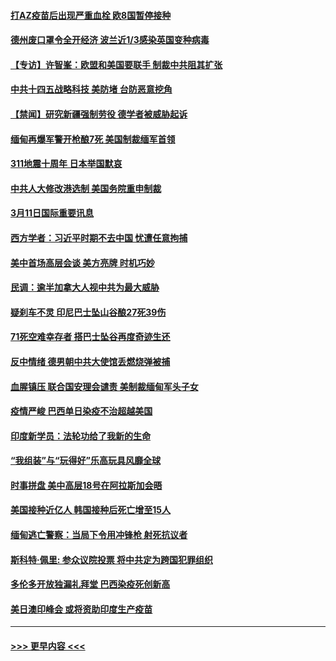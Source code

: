 #### [打AZ疫苗后出现严重血栓 欧8国暂停接种](../pages/prog202/a103071623.md?t=03120601) 
#### [德州废口罩令全开经济 波兰近1/3感染英国变种病毒](../pages/prog202/a103071641.md?t=03120601) 
#### [【专访】许智峯：欧盟和美国要联手 制裁中共阻其扩张](../pages/prog202/a103071662.md?t=03120601) 
#### [中共十四五战略科技 美防堵 台防恶意挖角](../pages/prog202/a103071643.md?t=03120601) 
#### [【禁闻】研究新疆强制劳役 德学者被威胁起诉](../pages/prog202/a103071627.md?t=03120601) 
#### [缅甸再爆军警开枪酿7死 美国制裁缅军首领](../pages/prog202/a103071631.md?t=03120601) 
#### [311地震十周年 日本举国默哀](../pages/prog202/a103071595.md?t=03120601) 
#### [中共人大修改港选制 美国务院重申制裁](../pages/prog202/a103071569.md?t=03120601) 
#### [3月11日国际重要讯息](../pages/prog202/a103071460.md?t=03120601) 
#### [西方学者：习近平时期不去中国 忧遭任意拘捕](../pages/prog202/a103071405.md?t=03120601) 
#### [美中首场高层会谈 美方亮牌 时机巧妙](../pages/prog202/a103071382.md?t=03120601) 
#### [民调：逾半加拿大人视中共为最大威胁](../pages/prog202/a103071324.md?t=03120601) 
#### [疑刹车不灵 印尼巴士坠山谷酿27死39伤](../pages/prog202/a103071268.md?t=03120601) 
#### [71死空难幸存者 搭巴士坠谷再度奇迹生还](../pages/prog202/a103071279.md?t=03120601) 
#### [反中情绪 德男朝中共大使馆丢燃烧弹被捕](../pages/prog202/a103071263.md?t=03120601) 
#### [血腥镇压 联合国安理会谴责 美制裁缅甸军头子女](../pages/prog202/a103071234.md?t=03120601) 
#### [疫情严峻 巴西单日染疫不治超越美国](../pages/prog202/a103071213.md?t=03120601) 
#### [印度新学员：法轮功给了我新的生命](../pages/prog202/a103070708.md?t=03120601) 
#### [“我组装”与“玩得好”乐高玩具风靡全球](../pages/prog202/a103071106.md?t=03120601) 
#### [时事拼盘 美中高层18号在阿拉斯加会晤](../pages/prog202/a103071100.md?t=03120601) 
#### [美国接种近亿人 韩国接种后死亡增至15人](../pages/prog202/a103071095.md?t=03120601) 
#### [缅甸逃亡警察：当局下令用冲锋枪 射死抗议者](../pages/prog202/a103071053.md?t=03120601) 
#### [斯科特·佩里: 参众议院投票 将中共定为跨国犯罪组织](../pages/prog202/a103071024.md?t=03120601) 
#### [多伦多开放独漏礼拜堂 巴西染疫死创新高](../pages/prog202/a103070914.md?t=03120601) 
#### [美日澳印峰会 或将资助印度生产疫苗](../pages/prog202/a103070840.md?t=03120601) 

----
#### [ >>> 更早内容 <<< ](../indexes/prog202-earlier.md)
